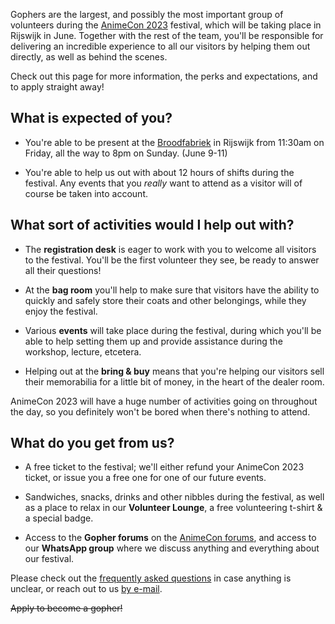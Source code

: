 Gophers are the largest, and possibly the most important group of volunteers during the
[AnimeCon 2023](https://animecon.nl) festival, which will be taking place in Rijswijk in June.
Together with the rest of the team, you'll be responsible for delivering an incredible experience to
all our visitors by helping them out directly, as well as behind the scenes.

Check out this page for more information, the perks and expectations, and to apply straight away!

## What is expected of you?

  * You're able to be present at the [Broodfabriek](https://de-broodfabriek.nl/) in Rijswijk from
    11:30am on Friday, all the way to 8pm on Sunday. (June 9-11)

  * You're able to help us out with about 12 hours of shifts during the festival. Any events that
    you _really_ want to attend as a visitor will of course be taken into account.

## What sort of activities would I help out with?

  * The **registration desk** is eager to work with you to welcome all visitors to the festival.
    You'll be the first volunteer they see, be ready to answer all their questions!

  * At the **bag room** you'll help to make sure that visitors have the ability to quickly and
    safely store their coats and other belongings, while they enjoy the festival.

  * Various **events** will take place during the festival, during which you'll be able to help
    setting them up and provide assistance during the workshop, lecture, etcetera.

  * Helping out at the **bring & buy** means that you're helping our visitors sell their memorabilia
    for a little bit of money, in the heart of the dealer room.

AnimeCon 2023 will have a huge number of activities going on throughout the day, so you definitely
won't be bored when there's nothing to attend.

## What do you get from us?

  * A free ticket to the festival; we'll either refund your AnimeCon 2023 ticket, or issue you a
    free one for one of our future events.

  * Sandwiches, snacks, drinks and other nibbles during the festival, as well as a place to relax in
    our **Volunteer Lounge**, a free volunteering t-shirt & a special badge.

  * Access to the **Gopher forums** on the [AnimeCon forums](https://forum.animecon.nl/), and access
    to our **WhatsApp group** where we discuss anything and everything about our festival.

Please check out the [frequently asked questions](faq.html) in case anything is unclear, or reach
out to us [by e-mail](mailto:gopherplanning@animecon.nl).

<del>Apply to become a gopher!</del>
